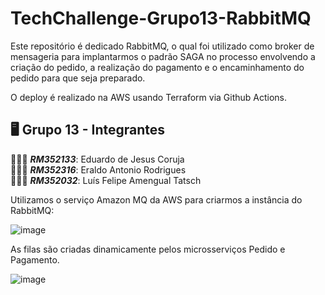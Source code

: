 # TechChallenge-Grupo13-RabbitMQ

Este repositório é dedicado RabbitMQ, o qual foi utilizado como broker de mensageria para implantarmos o padrão SAGA no processo envolvendo a criação do pedido, a realização do pagamento e o encaminhamento do pedido para que seja preparado.

O deploy é realizado na AWS usando Terraform via Github Actions.

## 🖥️ Grupo 13 - Integrantes
🧑🏻‍💻 *<b>RM352133</b>*: Eduardo de Jesus Coruja </br>
🧑🏻‍💻 *<b>RM352316</b>*: Eraldo Antonio Rodrigues </br>
🧑🏻‍💻 *<b>RM352032</b>*: Luís Felipe Amengual Tatsch </br>

Utilizamos o serviço Amazon MQ da AWS para criarmos a instância do RabbitMQ:

![image](https://github.com/user-attachments/assets/030d68d7-b40f-4a5f-9eed-52cc4cda4296)

As filas são criadas dinamicamente pelos microsserviços Pedido e Pagamento.

![image](https://github.com/user-attachments/assets/5d650314-e6d8-47c0-84fd-ad72010158b7)

